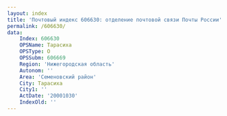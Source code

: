 ```yaml
---
layout: index
title: 'Почтовый индекс 606630: отделение почтовой связи Почты России'
permalink: /606630/
data:
    Index: 606630
    OPSName: Тарасиха
    OPSType: О
    OPSSubm: 606669
    Region: 'Нижегородская область'
    Autonom: ''
    Area: 'Семеновский район'
    City: Тарасиха
    City1: ''
    ActDate: '20001030'
    IndexOld: ''
---
```

